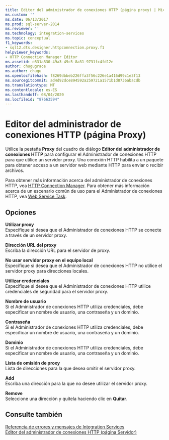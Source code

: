 ```yaml
---
title: Editor del administrador de conexiones HTTP (página proxy) | Microsoft Docs
ms.custom: ''
ms.date: 06/13/2017
ms.prod: sql-server-2014
ms.reviewer: ''
ms.technology: integration-services
ms.topic: conceptual
f1_keywords:
- sql12.dts.designer.httpconnection.proxy.f1
helpviewer_keywords:
- HTTP Connection Manager Editor
ms.assetid: e831a830-49a3-49c5-8a31-9731fc4fd12e
author: chugugrace
ms.author: chugu
ms.openlocfilehash: f8269dbbeb226ffa3f56c226e1a416d99c1e3f13
ms.sourcegitcommit: ad4d92dce894592a259721a1571b1d8736abacdb
ms.translationtype: MT
ms.contentlocale: es-ES
ms.lasthandoff: 08/04/2020
ms.locfileid: "87663594"
---
```

# <a name="http-connection-manager-editor-proxy-page"></a>Editor del administrador de conexiones HTTP (página Proxy)
  Utilice la pestaña **Proxy** del cuadro de diálogo **Editor del administrador de conexiones HTTP** para configurar el Administrador de conexiones HTTP para que utilice un servidor proxy. Una conexión HTTP habilita a un paquete para obtener acceso a un servidor web mediante HTTP para enviar o recibir archivos.  
  
 Para obtener más información acerca del administrador de conexiones HTTP, vea [HTTP Connection Manager](connection-manager/http-connection-manager.md). Para obtener más información acerca de un escenario común de uso para el Administrador de conexiones HTTP, vea [Web Service Task](control-flow/web-service-task.md).  
  
## <a name="options"></a>Opciones  
 **Utilizar proxy**  
 Especifique si desea que el Administrador de conexiones HTTP se conecte a través de un servidor proxy.  
  
 **Dirección URL del proxy**  
 Escriba la dirección URL para el servidor de proxy.  
  
 **No usar servidor proxy en el equipo local**  
 Especifique si desea que el Administrador de conexiones HTTP no utilice el servidor proxy para direcciones locales.  
  
 **Utilizar credenciales**  
 Especifique si desea que el Administrador de conexiones HTTP utilice credenciales de seguridad para el servidor proxy.  
  
 **Nombre de usuario**  
 Si el Administrador de conexiones HTTP utiliza credenciales, debe especificar un nombre de usuario, una contraseña y un dominio.  
  
 **Contraseña**  
 Si el Administrador de conexiones HTTP utiliza credenciales, debe especificar un nombre de usuario, una contraseña y un dominio.  
  
 **Dominio**  
 Si el Administrador de conexiones HTTP utiliza credenciales, debe especificar un nombre de usuario, una contraseña y un dominio.  
  
 **Lista de omisión de proxy**  
 Lista de direcciones para la que desea omitir el servidor proxy.  
  
 **Add**  
 Escriba una dirección para la que no desee utilizar el servidor proxy.  
  
 **Remove**  
 Seleccione una dirección y quítela haciendo clic en **Quitar**.  
  
## <a name="see-also"></a>Consulte también  
 [Referencia de errores y mensajes de Integration Services](../../2014/integration-services/integration-services-error-and-message-reference.md)   
 [Editor del administrador de conexiones HTTP &#40;página Servidor&#41;](../../2014/integration-services/http-connection-manager-editor-server-page.md)  
  
  
